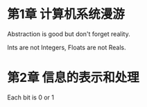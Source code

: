 # 第1章 计算机系统漫游

Abstraction is good but don't forget reality.

Ints are not Integers, Floats are not Reals.



# 第2章 信息的表示和处理

Each bit is 0 or 1

